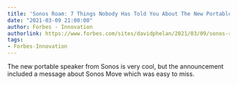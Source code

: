 ```yaml
---
title: 'Sonos Roam: 7 Things Nobody Has Told You About The New Portable Speaker'
date: "2021-03-09 21:00:00"
author: Forbes - Innovation
authorlink: https://www.forbes.com/sites/davidphelan/2021/03/09/sonos-roam-7-things-nobody-has-told-you-about-the-new-portable-speaker-release-date-price/
tags:
- Forbes-Innovation
---
```

The new portable speaker from Sonos is very cool, but the announcement included a message about Sonos Move which was easy to miss.